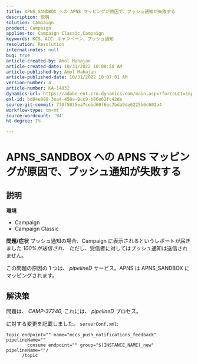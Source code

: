 ```yaml
---
title: APNS_SANDBOX への APNS マッピングが原因で、プッシュ通知が失敗する
description: 説明
solution: Campaign
product: Campaign
applies-to: Campaign Classic,Campaign
keywords: KCS、ACC、キャンペーン、プッシュ通知
resolution: Resolution
internal-notes: null
bug: true
article-created-by: Amol Mahajan
article-created-date: 10/31/2022 10:00:50 AM
article-published-by: Amol Mahajan
article-published-date: 10/31/2022 10:07:01 AM
version-number: 4
article-number: KA-14832
dynamics-url: https://adobe-ent.crm.dynamics.com/main.aspx?forceUCI=1&pagetype=entityrecord&etn=knowledgearticle&id=858fafe5-0259-ed11-9561-6045bd006079
exl-id: bd84e888-3ea4-458a-9cc9-b86e62fc42de
source-git-commit: 7f0f5035ea7cebd60f6ec7bda9de6225b6c602a4
workflow-type: tm+mt
source-wordcount: '94'
ht-degree: 7%

---
```


# APNS_SANDBOX への APNS マッピングが原因で、プッシュ通知が失敗する

## 説明

<b>環境</b>
- Campaign
- Campaign Classic



<b>問題/症状</b>
プッシュ通知の場合、Campaign に表示されるというレポートが届きました *100%が送信され、* ただし、受信者に対してはプッシュ通知は送信されません。

この問題の原因の 1 つは、 *pipelineD* サービス。APNS は APNS_SANDBOX にマッピングされます。


## 解決策


問題は、 *CAMP-37240,* これには、 *pipelineD* プロセス。

に対する変更を記載しました。 `serverConf.xml`:


```
topic endpoint="" name="mccs_push_notifications_feedback" pipelineName=""
        consume endpoint="" group="$(INSTANCE_NAME)_new" pipelineName=""/
      /topic
```

